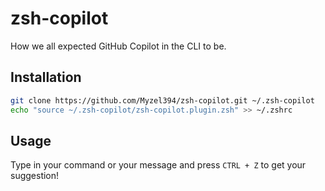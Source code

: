 # zsh-copilot

How we all expected GitHub Copilot in the CLI to be.

## Installation

```sh
git clone https://github.com/Myzel394/zsh-copilot.git ~/.zsh-copilot
echo "source ~/.zsh-copilot/zsh-copilot.plugin.zsh" >> ~/.zshrc
```

## Usage

Type in your command or your message and press `CTRL + Z` to get your suggestion!
